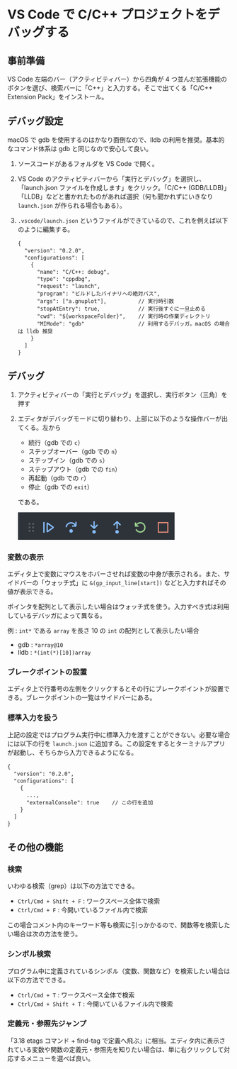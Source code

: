 # VS Code で C/C++ プロジェクトをデバッグする

## 事前準備

VS Code 左端のバー（アクティビティバー）から四角が 4 つ並んだ拡張機能のボタンを選び、検索バーに「C++」と入力する。そこで出てくる「C/C++ Extension Pack」をインストール。

## デバッグ設定

macOS で gdb を使用するのはかなり面倒なので、lldb の利用を推奨。基本的なコマンド体系は gdb と同じなので安心して良い。

1. ソースコードがあるフォルダを VS Code で開く。
2. VS Code のアクティビティバーから「実行とデバッグ」を選択し、「launch.json ファイルを作成します」をクリック。「C/C++ (GDB/LLDB)」「LLDB」などと書かれたものがあれば選択（何も聞かれずにいきなり `launch.json` が作られる場合もある）。
3. `.vscode/launch.json` というファイルができているので、これを例えば以下のように編集する。

    ```jsonc
    {
      "version": "0.2.0",
      "configurations": [
        {
          "name": "C/C++: debug",
          "type": "cppdbg",
          "request": "launch",
          "program": "ビルドしたバイナリへの絶対パス",
          "args": ["a.gnuplot"],          // 実行時引数
          "stopAtEntry": true,            // 実行後すぐに一旦止める
          "cwd": "${workspaceFolder}",    // 実行時の作業ディレクトリ
          "MIMode": "gdb"                 // 利用するデバッガ。macOS の場合は lldb 推奨
        }
      ]
    }
    ```

## デバッグ

1. アクティビティバーの「実行とデバッグ」を選択し、実行ボタン（三角）を押す
2. エディタがデバッグモードに切り替わり、上部に以下のような操作バーが出てくる。左から
    - 続行（gdb での `c`）
    - ステップオーバー（gdb での `n`）
    - ステップイン（gdb での `s`）
    - ステップアウト（gdb での `fin`）
    - 再起動（gdb での `r`）
    - 停止（gdb での `exit`）

    である。

    ![debug-bar.png](images/debug-bar.png)

### 変数の表示

エディタ上で変数にマウスをホバーさせれば変数の中身が表示される。また、サイドバーの「ウォッチ式」に `&(gp_input_line[start])` などと入力すればその値が表示できる。

ポインタを配列として表示したい場合はウォッチ式を使う。入力すべき式は利用しているデバッガによって異なる。

例 : `int*` である `array` を長さ 10 の `int` の配列として表示したい場合

- gdb : `*array@10`
- lldb : `*(int(*)[10])array`

### ブレークポイントの設置

エディタ上で行番号の左側をクリックするとその行にブレークポイントが設置できる。ブレークポイントの一覧はサイドバーにある。

### 標準入力を扱う

上記の設定ではプログラム実行中に標準入力を渡すことができない。必要な場合には以下の行を `launch.json` に追加する。この設定をするとターミナルアプリが起動し、そちらから入力できるようになる。

```jsonc
{
  "version": "0.2.0",
  "configurations": [
    {
      ...,
      "externalConsole": true    // この行を追加
    }
  ]
}
```

## その他の機能

### 検索

いわゆる検索（grep）は以下の方法でできる。

- `Ctrl/Cmd + Shift + F` : ワークスペース全体で検索
- `Ctrl/Cmd + F` : 今開いているファイル内で検索

この場合コメント内のキーワード等も検索に引っかかるので、関数等を検索したい場合は次の方法を使う。

### シンボル検索

プログラム中に定義されているシンボル（変数、関数など）を検索したい場合は以下の方法でできる。

- `Ctrl/Cmd + T` : ワークスペース全体で検索
- `Ctrl/Cmd + Shift + T` : 今開いているファイル内で検索

### 定義元・参照先ジャンプ

「3.18 etags コマンド + find-tag で定義へ飛ぶ」に相当。エディタ内に表示されている変数や関数の定義元・参照先を知りたい場合は、単に右クリックして対応するメニューを選べば良い。
